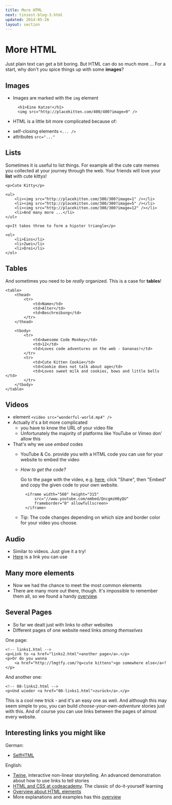 ```yaml
---
title: More HTML
next: tiniest-blog-3.html
updated: 2014-05-26
layout: section
---
```


# More HTML

Just plain text can get a bit boring. But HTML can do so much more ...
For a start, why don't you spice things up with some __images__?

## Images

* Images are marked with the `img` element

        <h1>Eine Katze!</h1>
        <img src="http://placekitten.com/400/400?image=9" />

*  HTML is a little bit more complicated because of:
  - self-closing elements  `<... />`
  - attributes `src="..."`

## Lists

Sometimes it is useful to list things. For example all the cute cate memes you collected at your journey through the web.
Your friends will love your __list__ with cute kittys!

    <p>Cute Kitty</p>
   
    <ul>
        <li><img src="http://placekitten.com/300/300?image=1" /></li>
        <li><img src="http://placekitten.com/300/300?image=5" /></li>
        <li><img src="http://placekitten.com/300/300?image=12" /></li>
        <li>And many more ...</li>
    </ul>
 
    <p>It takes three to form a hipster triangle</p>
    
    <ol>
        <li>Eins</li>
        <li>Zwei</li>
        <li>Drei</li>
    </ol>

## Tables

And sometimes you need to be *really* organized. This is a case for __tables__!

    <table>
        <thead>
            <tr>
                <td>Name</td>
                <td>Alter</td>
                <td>Beschreibung</td>
            </tr>
        </thead>

        <tbody>
            <tr>
                <td>Awesome Code Monkey</td>
                <td>12</td>
                <td>Loves code adventures on the web - bananas!</td>
            </tr>
            <tr>
                <td>Cute Kitten Cookie</td>
                <td>Cookie does not talk about age</td>
                <td>Loves sweet milk and cookies, bows and little bells </td>
            </tr>
        </tbody>
    </table>


## Videos

* element `<video src="wonderful-world.mp4" />`
* Actually it's a bit more complicated
    - you have to know the URL of your video file
    - Unfortunately the majority of platforms like YouTube or Vimeo don' allow this
* That's why we use *embed* codes
    - YouTube & Co. provide you with a HTML code you can use for your website to embed the video
    - *How to get the code?*
    
        Go to the page with the video, e.g. [here](https://www.youtube.com/watch?v=QncgmzH6yQU), click "Share", then "Embed" and copy the given code to your own website.
  
            <iframe width="560" height="315"
                src="//www.youtube.com/embed/QncgmzH6yQU"
                frameborder="0" allowfullscreen>
            </iframe>
  
    - Tip: The code changes depending on which size and border color for your video you choose.

## Audio

* Similar to videos. Just give it a try!
* [Here](https://soundcloud.com/mio_myo/sternwarte-observatory-ep-01) is a link you can use

## Many more elements

* Now we had the chance to meet the most common elements
* There are many more out there, though. It's impossible to remember them all, so we found a handy [overview](http://www.w3.org/TR/html-markup/elements.html).
 
## Several Pages

* So far we dealt just with links to *other* websites
* Different pages of one website need links *among themselves*

One page:

    <!-- links1.html -->
    <p>Link to <a href="links2.html">another page</a>.</p>
    <p>Or do you wanna
        <a href="http://lmgtfy.com/?q=cute kittens">go somewhere else</a>?
    </p>

And another one:

    <!-- 08-links2.html -->
    <p>Und wieder <a href="08-links1.html">zurück</a>.</p>

This is a cool new trick - and it's an easy one as well. And although this may seem simple to you, you can build *choose-your-own-adventure* stories just with this. And of course you can use links between the pages of almost every website.
    
## Interesting links you might like

German:

* [SelfHTML](http://wiki.selfhtml.org/wiki/Startseite)

English:

* [Twine](http://twinery.org/), interactive non-linear storytelling. An advanced demonstration about how to use links to tell stories
* [HTML and CSS at codeacademy](http://www.codecademy.com/tracks/web). The classic of do-it-yourself learning
* [Overview about HTML elements](http://www.w3.org/TR/html-markup/elements.html)
*  More explanations and examples has this [overview](https://developer.mozilla.org/en/docs/Web/HTML/Element)
    
    
    
    
    
    
    
    
